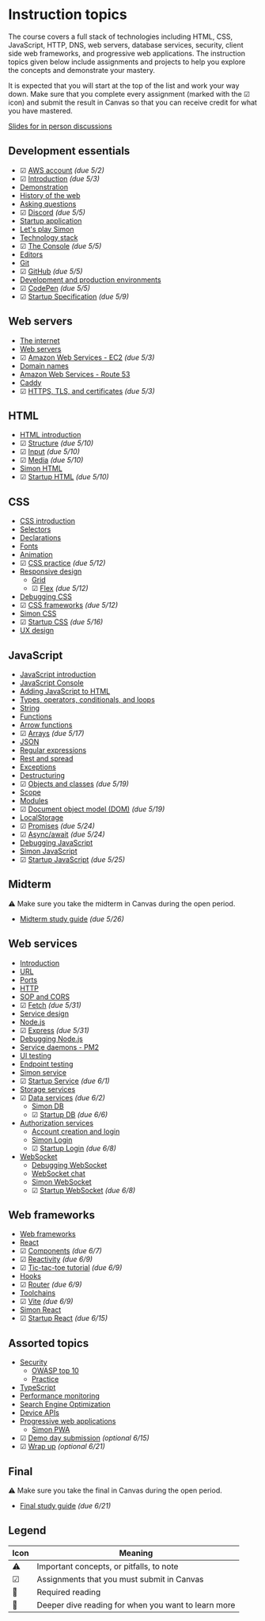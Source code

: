 # Instruction topics

The course covers a full stack of technologies including HTML, CSS, JavaScript, HTTP, DNS, web servers, database services, security, client side web frameworks, and progressive web applications. The instruction topics given below include assignments and projects to help you explore the concepts and demonstrate your mastery.

It is expected that you will start at the top of the list and work your way down. Make sure that you complete every assignment (marked with the ☑ icon) and submit the result in Canvas so that you can receive credit for what you have mastered.

[Slides for in person discussions](slides/slides.md)

## Development essentials

- ☑ [AWS account](essentials/awsAccount/awsAccount.md) _(due 5/2)_
- ☑ [Introduction](essentials/introduction/introduction.md) _(due 5/3)_
- [Demonstration](essentials/demo/demo.md)
- [History of the web](essentials/history/history.md)
- [Asking questions](essentials/askingQuestions/askingQuestions.md)
- ☑ [Discord](essentials/discord/discord.md) _(due 5/5)_
- [Startup application](essentials/startup/startup.md)
- [Let's play Simon](essentials/simon/simon.md)
- [Technology stack](essentials/techStack/techStack.md)
- ☑ [The Console](essentials/console/console.md) _(due 5/5)_
- [Editors](essentials/editors/editors.md)
- [Git](essentials/git/git.md)
- ☑ [GitHub](essentials/gitHub/gitHub.md) _(due 5/5)_
- [Development and production environments](essentials/devAndProd/devAndProd.md)
- ☑ [CodePen](essentials/codePen/codepen.md) _(due 5/5)_
- ☑ [Startup Specification](essentials/startupSpec/startupSpec.md) _(due 5/9)_

## Web servers

- [The internet](webServers/internet/internet.md)
- [Web servers](webServers/webServers/webServers.md)
- ☑ [Amazon Web Services - EC2](webServers/amazonWebServicesEc2/amazonWebServicesEc2.md) _(due 5/3)_
- [Domain names](webServers/domainNames/domainNames.md)
- [Amazon Web Services - Route 53](webServers/amazonWebServicesRoute53/amazonWebServicesRoute53.md)
- [Caddy](webServers/caddy/caddy.md)
- ☑ [HTTPS, TLS, and certificates](webServers/https/https.md) _(due 5/3)_

## HTML

- [HTML introduction](html/introduction/introduction.md)
- ☑ [Structure](html/structure/structure.md) _(due 5/10)_
- ☑ [Input](html/input/input.md) _(due 5/10)_
- ☑ [Media](html/media/media.md) _(due 5/10)_
- [Simon HTML](simon/simonHtml/simonHtml.md)
- ☑ [Startup HTML](html/startupHtml/startupHtml.md) _(due 5/10)_

## CSS

- [CSS introduction](css/introduction/introduction.md)
- [Selectors](css/selectors/selectors.md)
- [Declarations](css/declarations/declarations.md)
- [Fonts](css/fonts/fonts.md)
- [Animation](css/animation/animation.md)
- ☑ [CSS practice](css/practice/practice.md) _(due 5/12)_
- [Responsive design](css/responsive/responsive.md)
  - [Grid](css/grid/grid.md)
  - ☑ [Flex](css/flexbox/flexbox.md) _(due 5/12)_
- [Debugging CSS](css/debuggingCss/debuggingCss.md)
- ☑ [CSS frameworks](css/frameworks/frameworks.md) _(due 5/12)_
- [Simon CSS](simon/simonCss/simonCss.md)
- ☑ [Startup CSS](css/startupCss/startupCss.md) _(due 5/16)_
- [UX design](uxdesign/uxdesign.md)

## JavaScript

- [JavaScript introduction](javascript/introduction/introduction.md)
- [JavaScript Console](javascript/console/console.md)
- [Adding JavaScript to HTML](javascript/addingToHtml/addingToHtml.md)
- [Types, operators, conditionals, and loops](javascript/typeConstruct/typeConstruct.md)
- [String](javascript/string/string.md)
- [Functions](javascript/functions/functions.md)
- [Arrow functions](javascript/arrow/arrow.md)
- ☑ [Arrays](javascript/array/array.md) _(due 5/17)_
- [JSON](javascript/json/json.md)
- [Regular expressions](javascript/regularExpressions/regularExpressions.md)
- [Rest and spread](javascript/restSpread/restSpread.md)
- [Exceptions](javascript/exceptions/exceptions.md)
- [Destructuring](javascript/destructuring/destructuring.md)
- ☑ [Objects and classes](javascript/objectClasses/objectClasses.md) _(due 5/19)_
- [Scope](javascript/scope/scope.md)
- [Modules](javascript/modules/modules.md)
- ☑ [Document object model (DOM)](javascript/dom/dom.md) _(due 5/19)_
- [LocalStorage](javascript/localStorage/localStorage.md)
- ☑ [Promises](javascript/promises/promises.md) _(due 5/24)_
- ☑ [Async/await](javascript/asyncAwait/asyncAwait.md) _(due 5/24)_
- [Debugging JavaScript](javascript/debuggingJavascript/debuggingJavascript.md)
- [Simon JavaScript](simon/simonJavascript/simonJavascript.md)
- ☑ [Startup JavaScript](javascript/startupJavascript/startupJavascript.md) _(due 5/25)_

## Midterm

⚠ Make sure you take the midterm in Canvas during the open period.

- [Midterm study guide](test/midterm.md) _(due 5/26)_

## Web services

- [Introduction](webServices/introduction/introduction.md)
- [URL](webServices/url/url.md)
- [Ports](webServices/ports/ports.md)
- [HTTP](webServices/http/http.md)
- [SOP and CORS](webServices/cors/cors.md)
- ☑ [Fetch](webServices/fetch/fetch.md) _(due 5/31)_
- [Service design](webServices/design/design.md)
- [Node.js](webServices/node/node.md)
- ☑ [Express](webServices/express/express.md) _(due 5/31)_
- [Debugging Node.js](webServices/debuggingNode/debuggingNode.md)
- [Service daemons - PM2](webServices/pm2/pm2.md)
- [UI testing](webServices/uiTesting/uiTesting.md)
- [Endpoint testing](webServices/endpointTesting/endpointTesting.md)
- [Simon service](simon/simonService/simonService.md)
- ☑ [Startup Service](webServices/startupService/startupService.md) _(due 6/1)_
- [Storage services](webServices/storageServices/storageServices.md)
- ☑ [Data services](webServices/dataServices/dataServices.md) _(due 6/2)_
  - [Simon DB](simon/simonDb/simonDb.md)
  - ☑ [Startup DB](webServices/startupDb/startupDb.md) _(due 6/6)_
- [Authorization services](webServices/authorizationServices/authorizationServices.md)
  - [Account creation and login](webServices/login/login.md)
  - [Simon Login](simon/simonLogin/simonLogin.md)
  - ☑ [Startup Login](webServices/startupLogin/startupLogin.md) _(due 6/8)_
- [WebSocket](webServices/webSocket/webSocket.md)
  - [Debugging WebSocket](webServices/webSocket/debugging.md)
  - [WebSocket chat](webServices/webSocket/chat.md)
  - [Simon WebSocket](simon/simonWebSocket/simonWebSocket.md)
  - ☑ [Startup WebSocket](webServices/startupWebSocket/startupWebSocket.md) _(due 6/8)_

## Web frameworks

- [Web frameworks](webFrameworks/introduction/introduction.md)
- [React](webFrameworks/react/introduction/introduction.md)
- ☑ [Components](webFrameworks/react/components/components.md) _(due 6/7)_
- ☑ [Reactivity](webFrameworks/react/reactivity/reactivity.md) _(due 6/9)_
- ☑ [Tic-tac-toe tutorial](webFrameworks/react/ticTacToe/ticTacToe.md) _(due 6/9)_
- [Hooks](webFrameworks/react/hooks/hooks.md)
- ☑ [Router](webFrameworks/react/router/router.md) _(due 6/9)_
- [Toolchains](webFrameworks/react/toolChains/toolChains.md)
- ☑ [Vite](webFrameworks/react/vite/vite.md) _(due 6/9)_
- [Simon React](simon/simonReact/simonReact.md)
- ☑ [Startup React](webFrameworks/startupReact/startupReact.md) _(due 6/15)_

## Assorted topics

- [Security](security/overview/overview.md)
  - [OWASP top 10](security/owasp/owasp.md)
  - [Practice](security/practice/practice.md)
- [TypeScript](webFrameworks/typeScript/typeScript.md)
- [Performance monitoring](webFrameworks/performanceMonitoring/performanceMonditoring.md)
- [Search Engine Optimization](webFrameworks/seo/seo.md)
- [Device APIs](webFrameworks/device/device.md)
- [Progressive web applications](webFrameworks/pwa/pwa.md)
  - [Simon PWA](simon/simonPwa/simonPwa.md)
- ☑ [Demo day submission](webFrameworks/demoDay/demoDay.md) _(optional 6/15)_
- ☑ [Wrap up](webFrameworks/wrapUp/wrapUp.md) _(optional 6/21)_

## Final

⚠ Make sure you take the final in Canvas during the open period.

- [Final study guide](test/final.md) _(due 6/21)_

## Legend

| Icon | Meaning                                             |
| ---- | --------------------------------------------------- |
| ⚠    | Important concepts, or pitfalls, to note            |
| ☑    | Assignments that you must submit in Canvas          |
| 🔑   | Required reading                                    |
| 📖   | Deeper dive reading for when you want to learn more |

